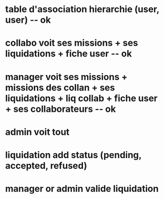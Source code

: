 # table d'association hierarchie (user, user)  -- ok
# collabo voit ses missions + ses liquidations + fiche user  -- ok
# manager voit ses missions + missions des collan + ses liquidations + liq collab + fiche user + ses collaborateurs -- ok

# admin voit tout

# liquidation add status (pending, accepted, refused)

# manager or admin valide liquidation
